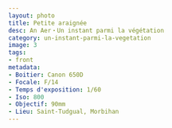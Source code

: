 ```yaml
---
layout: photo
title: Petite araignée
desc: An Aer・Un instant parmi la végétation
category: un-instant-parmi-la-vegetation
image: 3
tags:
- front
metadata:
- Boitier: Canon 650D
- Focale: F/14
- Temps d'exposition: 1/60
- Iso: 800
- Objectif: 90mm
- Lieu: Saint-Tudgual, Morbihan
---
```

